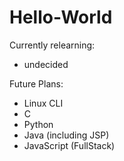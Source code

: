 # Hello-World

Currently relearning:

- undecided 

Future Plans:

- Linux CLI
- C
- Python
- Java (including JSP)
- JavaScript (FullStack)
